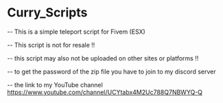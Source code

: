 # Curry_Scripts

-- This is a simple teleport script for Fivem (ESX)

-- This script is not for resale !!

-- this script may also not be uploaded on other sites or platforms !!

-- to get the password of the zip file you have to join to my discord server

-- the link to my YouTube channel https://www.youtube.com/channel/UCYtabx4M2Uc788Q7NBWYQ-Q 
